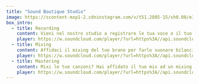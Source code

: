 ```yaml
---
title: "Sound Boutique Studio"
image: https://scontent-mxp1-2.cdninstagram.com/v/t51.2885-15/sh0.08/e35/p640x640/157764845_603659770590030_7891641461956020439_n.jpg?tp=1&_nc_ht=scontent-mxp1-2.cdninstagram.com&_nc_cat=106&_nc_ohc=sy8P89DngCUAX_jnZqy&oh=bc512aaef66ea1e38b676a39dfa48317&oe=606FF6A4
box_intro:
  - title: Recording
    content: Vieni nel nostro studio a registrare le tua voce o il tuo strumento! I nostri microfoni di altissima qualità, i nostri preamplificatori, il nostro sistema di monitoring e l'ambiente trattato acusticamente  garantiranno una ripresa hi-fi.
    player: https://w.soundcloud.com/player/?url=https%3A//api.soundcloud.com/tracks/989005966&color=%23ff5500&auto_play=false&hide_related=false&show_comments=true&show_user=true&show_reposts=false&show_teaser=true
  - title: Mixing
    content: Affidaci il mixing del tuo brano per farlo suonare bilanciato e tridimensionale. La nostra vasta gamma di plugin (Acustica Audio, Plugin Alliance, FabFilter...) sarà scelta minuziosamente per garantire un mix preciso e pulito, pronto per la fase di mastering.
    player: https://w.soundcloud.com/player/?url=https%3A//api.soundcloud.com/tracks/989005966&color=%23ff5500&auto_play=false&hide_related=false&show_comments=true&show_user=true&show_reposts=false&show_teaser=true
  - title: Mastering
    content: Mixi le tue canzoni? Hai affidato il tuo mix ad un mixing engineer? Sei pronto per la finalizzazione del tuo brano. Affidaci il mastering e il tuo brano suonerà alla perfezione su qualsiasi dispositivo che lo riprodurrà. 
    player: https://w.soundcloud.com/player/?url=https%3A//api.soundcloud.com/tracks/989005966&color=%23ff5500&auto_play=false&hide_related=false&show_comments=true&show_user=true&show_reposts=false&show_teaser=true
---
```

